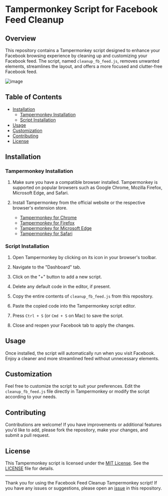 # Tampermonkey Script for Facebook Feed Cleanup

## Overview

This repository contains a Tampermonkey script designed to enhance your Facebook browsing experience by cleaning up and customizing your Facebook feed. The script, named `cleanup_fb_feed.js`, removes unwanted elements, streamlines the layout, and offers a more focused and clutter-free Facebook feed.

![image](https://github.com/Nightgaze/cleanup_fb_feed/assets/10233435/79d9bd26-6d7f-49ab-a09d-988d344aac52)


## Table of Contents

- [Installation](#installation)
  - [Tampermonkey Installation](#tampermonkey-installation)
  - [Script Installation](#script-installation)
- [Usage](#usage)
- [Customization](#customization)
- [Contributing](#contributing)
- [License](#license)

## Installation

### Tampermonkey Installation

1. Make sure you have a compatible browser installed. Tampermonkey is supported on popular browsers such as Google Chrome, Mozilla Firefox, Microsoft Edge, and Safari.

2. Install Tampermonkey from the official website or the respective browser's extension store.

   - [Tampermonkey for Chrome](https://chrome.google.com/webstore/detail/tampermonkey/dhdgffkkebhmkfjojejmpbldmpobfkfo)
   - [Tampermonkey for Firefox](https://addons.mozilla.org/en-US/firefox/addon/tampermonkey/)
   - [Tampermonkey for Microsoft Edge](https://microsoftedge.microsoft.com/addons/detail/tampermonkey/iikmkjmpaadaobahmlepeloendndfphd)
   - [Tampermonkey for Safari](https://apps.apple.com/us/app/tampermonkey/id1482490089)

### Script Installation

1. Open Tampermonkey by clicking on its icon in your browser's toolbar.

2. Navigate to the "Dashboard" tab.

3. Click on the "+" button to add a new script.

4. Delete any default code in the editor, if present.

5. Copy the entire contents of `cleanup_fb_feed.js` from this repository.

6. Paste the copied code into the Tampermonkey script editor.

7. Press `Ctrl + S` (or `Cmd + S` on Mac) to save the script.

8. Close and reopen your Facebook tab to apply the changes.

## Usage

Once installed, the script will automatically run when you visit Facebook. Enjoy a cleaner and more streamlined feed without unnecessary elements.

## Customization

Feel free to customize the script to suit your preferences. Edit the `cleanup_fb_feed.js` file directly in Tampermonkey or modify the script according to your needs.

## Contributing

Contributions are welcome! If you have improvements or additional features you'd like to add, please fork the repository, make your changes, and submit a pull request.

## License

This Tampermonkey script is licensed under the [MIT License](LICENSE). See the [LICENSE](LICENSE) file for details.

---

Thank you for using the Facebook Feed Cleanup Tampermonkey script! If you have any issues or suggestions, please open an [issue](../../issues) in this repository.
